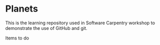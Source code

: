 # Planets
This is the learning repository used in Software Carpentry workshop to demonstrate the use of GitHub and git.

Items to do
